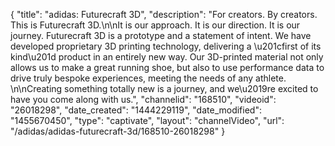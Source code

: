 {
    "title": "adidas: Futurecraft 3D",
    "description": "For creators. By creators. This is Futurecraft 3D.\n\nIt is our approach. It is our direction. It is our journey. Futurecraft 3D is a prototype and a statement of intent. We have developed proprietary 3D printing technology, delivering a \u201cfirst of its kind\u201d product in an entirely new way. Our 3D-printed material not only allows us to make a great running shoe, but also to use performance data to drive truly bespoke experiences, meeting the needs of any athlete. \n\nCreating something totally new is a journey, and we\u2019re excited to have you come along with us.",
    "channelid": "168510",
    "videoid": "26018298",
    "date_created": "1444229119",
    "date_modified": "1455670450",
    "type": "captivate",
    "layout": "channelVideo",
    "url": "\/adidas\/adidas-futurecraft-3d\/168510-26018298"
}